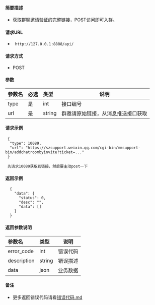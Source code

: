 
#### 简要描述

- 获取群聊邀请验证的完整链接，POST访问即可入群。

#### 请求URL
- ` http://127.0.0.1:8888/api/`
  
#### 请求方式
- POST 

#### 参数

| 参数名  | 必选 | 类型     | 说明                |   
|:-----|:---|:-------|-------------------|   
| type | 是  | int    | 接口编号              |   
| url  | 是  | string | 群邀请原始链接，从消息推送接口获取 |   

#### 请求示例

```
 {
  "type": 10089,
  "url": "https://szsupport.weixin.qq.com/cgi-bin/mmsupport-bin/addchatroombyinvite?ticket=..."
 } 
 
 先请求10089获取到链接，然后要主动post一下
```

#### 返回示例 

``` 
  {
    "data": {
      "status": 0,
      "desc": "",
      "data": []
    }
  }
```

#### 返回参数说明 

| 参数名         | 类型     | 说明   |   
|:------------|:-------|------|   
| error_code  | int    | 错误代码 |   
| description | string | 错误描述 |   
| data        | json   | 业务数据 |   

#### 备注 

- 更多返回错误代码请看[错误代码.md](../错误代码.md)








